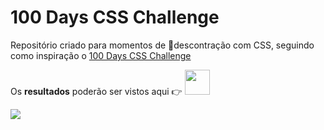 # 100 Days CSS Challenge

Repositório criado para momentos de :tada:descontração com CSS, seguindo como inspiração o [100 Days CSS Challenge](https://100dayscss.com/)

Os **resultados** poderão ser vistos aqui :point_right: <a href="https://codepen.io/araujo6_6"><img src="https://i0.wp.com/blog.codepen.io/wp-content/uploads/2012/06/Button-Black-Small.png?resize=125%2C125&ssl=1" width="40" ></a>

![](https://css-weekly.com/wp-content/uploads/2018/10/100-days-css-challenge.jpg)
